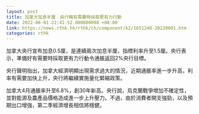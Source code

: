 ```yaml
---
layout: post
title: 加拿大加息半厘　央行稱有需要時採取更有力行動
date: 2022-06-01 22:41:52.000000000 +08:00
link: https://news.rthk.hk/rthk/ch/component/k2/1651248-20220601.htm
categories: rthk
---
```


加拿大央行宣布加息0.5厘，是連續兩次加息半厘，指標利率升至1.5厘。央行表示，準備好有需要時採取更有力行動令通脹返回2%央行目標。

央行聲明指出，加拿大經濟明顯出現需求過大的情況，近期通脹率進一步升高，利率有需要加快上升，央行將繼續實施量化緊縮政策。

加拿大4月通脹率升至6.8%，創30年新高。央行說，烏克蘭戰爭增加不確定性，並對能源及農產品價格造成進一步上升壓力。不過，由於消費者開支強勁，以及預期出口增強，第二季經濟增長相信將穩健。
